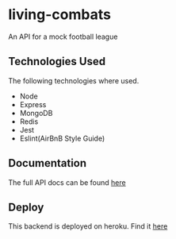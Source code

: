 # living-combats

An API for a mock football league

## Technologies Used

The following technologies where used.

- Node
- Express
- MongoDB
- Redis
- Jest
- Eslint(AirBnB Style Guide)

## Documentation

The full API docs can be found [here](https://documenter.getpostman.com/view/6495381/SWE6aHtB)

## Deploy

This backend is deployed on heroku. Find it [here](https://mock-fl.herokuapp.com/)